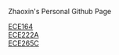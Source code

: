 Zhaoxin's Personal Github Page

[ECE164](https://zhaoxin-hu.github.io/ECE164)<br/>
[ECE222A](https://zhaoxin-hu.github.io/ECE222A)<br/>
[ECE265C](https://zhaoxin-hu.github.io/ECE265C)<br/>
